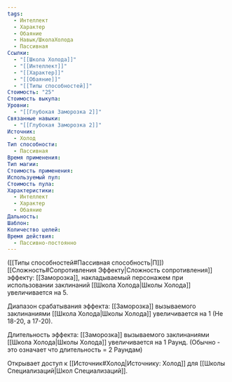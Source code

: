 ```yaml
---
tags:
  - Интеллект
  - Характер
  - Обаяние
  - Навык/ШколаХолода
  - Пассивная
Ссылки:
  - "[[Школа Холода]]"
  - "[[Интеллект]]"
  - "[[Характер]]"
  - "[[Обаяние]]"
  - "[[Типы способностей]]"
Стоимость: "25"
Стоимость выкупа: 
Уровни:
  - "[[Глубокая Заморозка 2]]"
Связанные навыки:
  - "[[Глубокая Заморозка 2]]"
Источник:
  - Холод
Тип способности:
  - Пассивная
Время применения: 
Тип магии: 
Стоимость применения: 
Используемый пул: 
Стоимость пула: 
Характеристики:
  - Интеллект
  - Характер
  - Обаяние
Дальность: 
Шаблон: 
Количество целей: 
Время действия:
  - Пассивно-постоянно
---
```

([[Типы способностей#Пассивная способность|П]]) [[Сложность#Cопротивления Эффекту|Сложность сопротивления]] эффекту: [[Заморозка]], накладываемый персонажем при использовании заклинаний [[Школа Холода|Школы Холода]] увеличивается на 5.

Диапазон срабатывания эффекта: [[Заморозка]] вызываемого заклинаниями [[Школа Холода|Школы Холода]]  увеличивается на 1 (Не 18-20, а 17-20).

Длительность эффекта: [[Заморозка]] вызываемого заклинаниями [[Школа Холода|Школы Холода]]  увеличивается на 1 Раунд. (Обычно - это означает что длительность = 2 Раундам)

Открывает доступ к [[Источник#Холод|Источнику: Холод]] для [[Школы Специализаций|Школ Специализаций]]. 